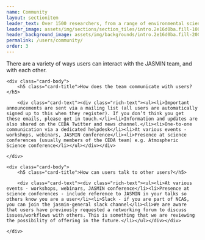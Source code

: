 ```yaml
---
name: Community
layout: sectionitem
leader_text: Over 1500 researchers, from a range of environmental science disciplines, make up the JASMIN user community.
leader_image: assets/img/sections/section_tiles/intro.2e16d0ba.fill-1000x500.png
header_background_image: assets/img/backgrounds/intro.2e16d0ba.fill-2000x1000.png
permalink: /users/community/
order: 3
---
```


<div class="container">

  
  <div class="row ">
      
            

<div class="col-md-12 ">
      
      




<div class="rich-text"><p>There are a variety of ways users can interact with the JASMIN team, and with each other.</p></div>




      
</div>
      
            

<div class="col-md-6 ">
      
      

<div class="card mb-3 ">
    
    <div class="card-body">
        <h5 class="card-title">How does the team communicate with users?</h5>
        
        <div class="card-text"><div class="rich-text"><ul><li>Important announcements are sent via a mailing list (all users are automatically signed up to this when they register). If you don’t think you get these emails, please get in touch.</li><li>Information and updates are also shared on the CEDA Twitter and news channel.</li><li>One-to-one communication via a dedicated helpdesk</li><li>At various events - workshops, webinars, JASMIN conference</li><li>Presence at science conferences (usually members of the CEDA team) e.g. Atmospheric Science conference</li></ul></div></div>
        
    </div>
</div>

      
</div>
      
            

<div class="col-md-6 ">
      
      

<div class="card mb-3 ">
    
    <div class="card-body">
        <h5 class="card-title">How can users talk to other users?</h5>
        
        <div class="card-text"><div class="rich-text"><ul><li>At various events - workshops, webinars, JASMIN conference</li><li>Presence at science conferences - include reference to JASMIN in your talks so others know you are a user</li><li>Slack - if you are part of NCAS, you can join the jasmin-general slack channel</li><li>We are aware that users have previously requested a networking forum to discuss issues/workflows with others. This is something that we are reviewing the possibility of offering in the future.</li></ul></div></div>
        
    </div>
</div>

      
</div>
      
  </div>
  

</div>